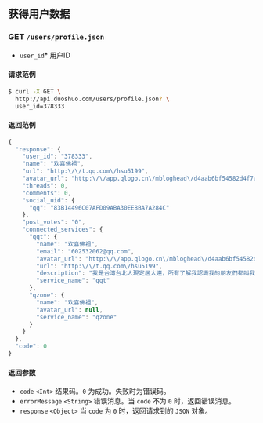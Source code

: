 ## 获得用户数据

### GET `/users/profile.json`
  - `user_id`* <String> 用户ID

#### 请求范例
```bash
$ curl -X GET \
  http://api.duoshuo.com/users/profile.json? \
  user_id=378333
```

#### 返回范例
```js
{
  "response": {
    "user_id": "378333",
    "name": "欢喜佛祖",
    "url": "http:\/\/t.qq.com\/hsu5199",
    "avatar_url": "http:\/\/app.qlogo.cn\/mbloghead\/d4aab6bf54582d4f7a18\/50",
    "threads": 0,
    "comments": 0,
    "social_uid": {
      "qq": "83B14496C07AFD09ABA30EE8BA7A284C"
    },
    "post_votes": "0",
    "connected_services": {
      "qqt": {
        "name": "欢喜佛祖",
        "email": "602532062@qq.com",
        "avatar_url": "http:\/\/app.qlogo.cn\/mbloghead\/d4aab6bf54582d4f7a18\/50",
        "url": "http:\/\/t.qq.com\/hsu5199",
        "description": "我是台湾台北人現定居大連，所有了解我認識我的朋友們都叫我(佛祖)，所以您叫我(佛祖)这名稱就好，我个人處世之道嗎！就是：人與人相處之道,誠信相交,以誠相待,信義為本.....",
        "service_name": "qqt"
      },
      "qzone": {
        "name": "欢喜佛祖",
        "avatar_url": null,
        "service_name": "qzone"
      }
    }
  },
  "code": 0
}
```

#### 返回参数

- `code` `<Int>` 结果码。`0` 为成功。失败时为错误码。
- `errorMessage` `<String>` 错误消息。当 `code` 不为 `0` 时，返回错误消息。
- `response` `<Object>` 当 `code` 为 `0` 时，返回请求到的 `JSON` 对象。

